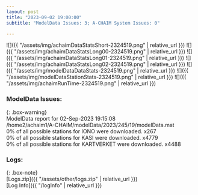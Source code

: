```yaml
---
layout: post
title: "2023-09-02 19:00:00"
subtitle: "ModelData Issues: 3; A-CHAIM System Issues: 0"

---
```


![]({{ "/assets/img/achaimDataStatsShort-2324519.png" | relative_url }})
![]({{ "/assets/img/achaimDataStatsLong00-2324519.png" | relative_url }})
![]({{ "/assets/img/achaimDataStatsLong01-2324519.png" | relative_url }})
![]({{ "/assets/img/achaimDataStatsLong02-2324519.png" | relative_url }})
![]({{ "/assets/img/modelDataDataStats-2324519.png" | relative_url }})
![]({{ "/assets/img/modelDataStationStats-2324519.png" | relative_url }})
![]({{ "/assets/img/achaimRunTime-2324519.png" | relative_url }})


### ModelData Issues:  
  
{: .box-warning}  
 ModelData report for 02-Sep-2023 19:15:08   
 /home2/achaim1/A-CHAIM/modelData/2023/245/19/modelData.mat   
 0% of all possible stations for IONO were downloaded. x267   
 0% of all possible stations for KASI were downloaded. x4779   
 0% of all possible stations for KARTVERKET were downloaded. x4488   
  


### Logs:  
  
{: .box-note}  
[Logs.zip]({{ "/assets/other/logs.zip" | relative_url }})  
[Log Info]({{ "/logInfo" | relative_url }})  
